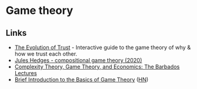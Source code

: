 # Game theory

## Links

- [The Evolution of Trust](https://ncase.me/trust/) - Interactive guide to the game theory of why & how we trust each other.
- [Jules Hedges - compositional game theory (2020)](https://www.youtube.com/watch?v=5Qny8YmLUzk)
- [Complexity Theory, Game Theory, and Economics: The Barbados Lectures](https://www.nowpublishers.com/article/Details/TCS-085)
- [Brief Introduction to the Basics of Game Theory](https://papers.ssrn.com/sol3/papers.cfm?abstract_id=1968579) ([HN](https://news.ycombinator.com/item?id=24831462))
